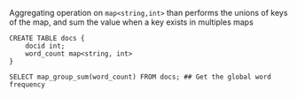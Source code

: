Aggregating operation on `map<string,int>` than performs the unions of keys of the map, and sum the value when a key exists in multiples maps


    CREATE TABLE docs {
        docid int;
        word_count map<string, int>
    }

    SELECT map_group_sum(word_count) FROM docs; ## Get the global word frequency
